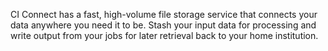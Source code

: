 CI Connect has a fast, high-volume file storage service that connects your data anywhere you need it to be. Stash your input data for processing and write output from your jobs for later retrieval back to your home institution.
